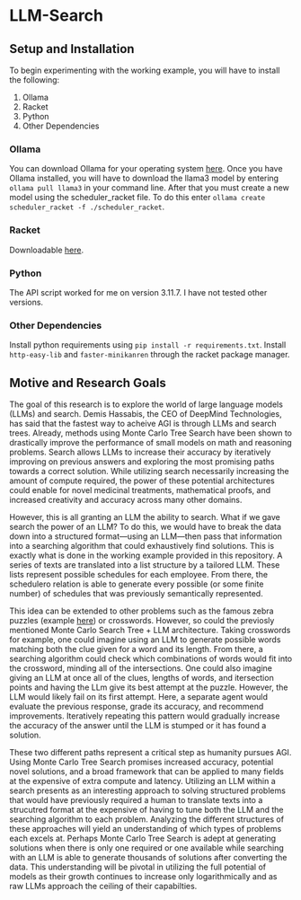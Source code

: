 # LLM-Search
## Setup and Installation
To begin experimenting with the working example, you will have to install the following:
1. Ollama
2. Racket
3. Python
4. Other Dependencies
### Ollama
You can download Ollama for your operating system [here](https://ollama.com/download). Once you have Ollama installed, you will have to download the llama3 model by entering `ollama pull llama3` in your command line. After that you must create a new model using the scheduler_racket file. To do this enter `ollama create scheduler_racket -f ./scheduler_racket`.
### Racket
Downloadable [here](https://download.racket-lang.org).
### Python
The API script worked for me on version 3.11.7. I have not tested other versions.
### Other Dependencies
Install python requirements using `pip install -r requirements.txt`.
Install `http-easy-lib` and `faster-minikanren` through the racket package manager.
## Motive and Research Goals
The goal of this research is to explore the world of large language models (LLMs) and search. Demis Hassabis, the CEO of DeepMind Technologies, has said that the fastest way to acheive AGI is through LLMs and search trees. Already, methods using Monte Carlo Tree Search have been shown to drastically improve the performance of small models on math and reasoning problems. Search allows LLMs to increase their accuracy by iteratively improving on previous answers and exploring the most promising paths towards a correct solution. While utilizing search necessarily increasing the amount of compute required, the power of these potential architectures could enable for novel medicinal treatments, mathematical proofs, and increased creativity and accuracy across many other domains.

However, this is all granting an LLM the ability to search. What if we gave search the power of an LLM? To do this, we would have to break the data down into a structured format—using an LLM—then pass that information into a searching algorithm that could exhaustively find solutions. This is exactly what is done in the working example provided in this repository. A series of texts are translated into a list structure by a tailored LLM. These lists represent possible schedules for each employee. From there, the schedulero relation is able to generate every possible (or some finite number) of schedules that was previously semantically represented. 

This idea can be extended to other problems such as the famous zebra puzzles (example [here](https://www.brainzilla.com/logic/zebra/ancient-civilizations/)) or crosswords. However, so could the previosly mentioned Monte Carlo Search Tree + LLM architecture. Taking crosswords for example, one could imagine using an LLM to generate possible words matching both the clue given for a word and its length. From there, a searching algorithm could check which combinations of words would fit into the crossword, minding all of the intersections. One could also imagine giving an LLM at once all of the clues, lengths of words, and itersection points and having the LLm give its best attempt at the puzzle. However, the LLM would likely fail on its first attempt. Here, a separate agent would evaluate the previous response, grade its accuracy, and recommend improvements. Iteratively repeating this pattern would gradually increase the accuracy of the answer until the LLM is stumped or it has found a solution.

These two different paths represent a critical step as humanity pursues AGI. Using Monte Carlo Tree Search promises increased accuracy, potential novel solutions, and a broad framework that can be applied to many fields at the expensive of extra compute and latency. Utilizing an LLM within a search presents as an interesting approach to solving structured problems that would have previously required a human to translate texts into a strucutred format at the expensive of having to tune both the LLM and the searching algorithm to each problem. Analyzing the different structures of these approaches will yield an understanding of which types of problems each excels at. Perhaps Monte Carlo Tree Search is adept at generating solutions when there is only one required or one available while searching with an LLM is able to generate thousands of solutions after converting the data. This understanding will be pivotal in utilizing the full potential of models as their growth continues to increase only logarithmically and as raw LLMs approach the ceiling of their capabilties.
